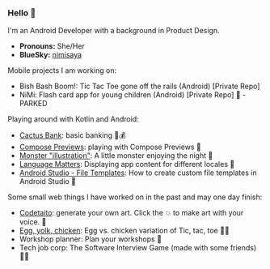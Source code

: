 ### Hello 👋 

I'm an Android Developer with a background in Product Design.

- **Pronouns:** She/Her
- **BlueSky:** [nimisaya](https://bsky.app/profile/nimisaya.bsky.social)

Mobile projects I am working on:

- Bish Bash Boom!: Tic Tac Toe gone off the rails (Android) [Private Repo]
- NiMi: Flash card app for young children (Android) [Private Repo] 🚸 - PARKED

Playing around with Kotlin and Android:

- [Cactus Bank](https://github.com/nimisaya/cactus-bank): basic banking 🌵💰
- [Compose Previews](https://github.com/nimisaya/android-previews): playing with Compose Previews 👀
- [Monster "illustration"](https://github.com/nimisaya/monster): A little monster enjoying the night 👾
- [Language Matters](https://github.com/nimisaya/Languagematters): Displaying app content for different locales 💬
- [Android Studio - File Templates](https://github.com/nimisaya/android-file-templates): How to create custom file templates in Android Studio 📂

  
Some small web things I have worked on in the past and may one day finish:

- [Codetaito](https://nimisaya.github.io/codetaito/#/): generate your own art. Click the 💥 to make art with your voice. 🎨
- [Egg, yolk, chicken](https://nimisaya.github.io/tic-tac-toe/): Egg vs. chicken variation of Tic, tac, toe 🥚🐔
- Workshop planner: Plan your workshops 🤔
- Tech job corp: The Software Interview Game (made with some friends)👨‍💻
